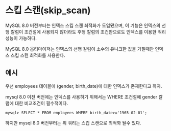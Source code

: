 # 스킵 스캔(skip_scan)

MySQL 8.0 버전부터는 인덱스 스킵 스캔 최적화가 도입됐으며, 이 기능은 인덱스의 선행 칼럼이 조건절에 사용되지 않더라도 후행 칼럼의 조건만으로도 인덱스를 이용한 쿼리 성능이 가능하다.

MySQL 8.0 옵티마이저는 인덱스의 선행 칼럼이 소수의 유니크한 값을 가질때만 인덱스 스킵 스캔 최적화를 사용한다.



## 예시

우선 employees 테이블에 (gender, birth_date)에 대한 인덱스가 존재한다고 하자.

mysql 8.0 이전 버전에는 인덱스를 사용하기 위해서는 WHERE 조건절에 gender 칼럼에 대한 비교조건이 필수적이다.

```mysql
mysql> SELECT * FROM employees WHERE birth_date>='1965-02-01';
```

하지만 mysql 8.0 버전부터는 위 쿼리는 스킵 스캔으로 최적화 될수 있다.

